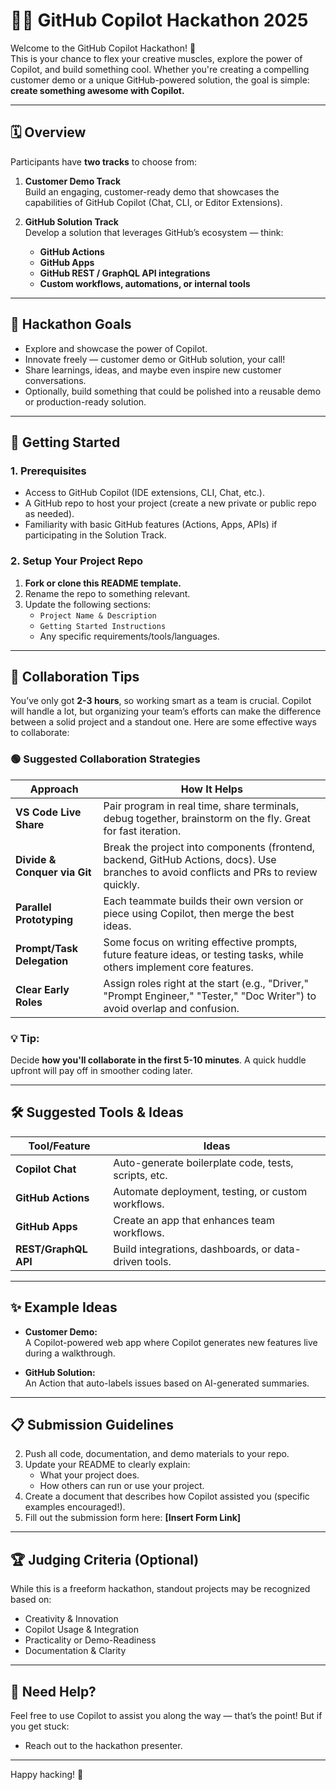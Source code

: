 # 🧑‍💻 GitHub Copilot Hackathon 2025

Welcome to the GitHub Copilot Hackathon! 🚀  
This is your chance to flex your creative muscles, explore the power of Copilot, and build something cool. Whether you're creating a compelling customer demo or a unique GitHub-powered solution, the goal is simple: **create something awesome with Copilot.**

---

## 🗓️ Overview

Participants have **two tracks** to choose from:

1. **Customer Demo Track**  
   Build an engaging, customer-ready demo that showcases the capabilities of GitHub Copilot (Chat, CLI, or Editor Extensions).

2. **GitHub Solution Track**  
   Develop a solution that leverages GitHub’s ecosystem — think:
   - **GitHub Actions**
   - **GitHub Apps**
   - **GitHub REST / GraphQL API integrations**
   - **Custom workflows, automations, or internal tools**

---

## 🎯 Hackathon Goals

- Explore and showcase the power of Copilot.
- Innovate freely — customer demo or GitHub solution, your call!
- Share learnings, ideas, and maybe even inspire new customer conversations.
- Optionally, build something that could be polished into a reusable demo or production-ready solution.

---

## 🚀 Getting Started

### 1. Prerequisites
- Access to GitHub Copilot (IDE extensions, CLI, Chat, etc.).
- A GitHub repo to host your project (create a new private or public repo as needed).
- Familiarity with basic GitHub features (Actions, Apps, APIs) if participating in the Solution Track.

### 2. Setup Your Project Repo
1. **Fork or clone this README template.**
2. Rename the repo to something relevant.
3. Update the following sections:
   - `Project Name & Description`
   - `Getting Started Instructions`
   - Any specific requirements/tools/languages.

---

## 👥 Collaboration Tips

You’ve only got **2-3 hours**, so working smart as a team is crucial. Copilot will handle a lot, but organizing your team’s efforts can make the difference between a solid project and a standout one. Here are some effective ways to collaborate:

### 🟢 Suggested Collaboration Strategies

| Approach                               | How It Helps                                                               |
|---------------------------------------|---------------------------------------------------------------------------|
| **VS Code Live Share**                | Pair program in real time, share terminals, debug together, brainstorm on the fly. Great for fast iteration. |
| **Divide & Conquer via Git**          | Break the project into components (frontend, backend, GitHub Actions, docs). Use branches to avoid conflicts and PRs to review quickly. |
| **Parallel Prototyping**              | Each teammate builds their own version or piece using Copilot, then merge the best ideas. |
| **Prompt/Task Delegation**            | Some focus on writing effective prompts, future feature ideas, or testing tasks, while others implement core features. |
| **Clear Early Roles**                 | Assign roles right at the start (e.g., "Driver," "Prompt Engineer," "Tester," "Doc Writer") to avoid overlap and confusion. |

### 💡 Tip:
Decide **how you'll collaborate in the first 5-10 minutes**. A quick huddle upfront will pay off in smoother coding later.

---

## 🛠️ Suggested Tools & Ideas

| Tool/Feature         | Ideas |
|---------------------|----------------------------------------------------------|
| **Copilot Chat**     | Auto-generate boilerplate code, tests, scripts, etc.     |
| **GitHub Actions**   | Automate deployment, testing, or custom workflows.       |
| **GitHub Apps**      | Create an app that enhances team workflows.              |
| **REST/GraphQL API** | Build integrations, dashboards, or data-driven tools.    |

---

## ✨ Example Ideas

- **Customer Demo:**  
  A Copilot-powered web app where Copilot generates new features live during a walkthrough.

- **GitHub Solution:**  
  An Action that auto-labels issues based on AI-generated summaries.

---

## 📋 Submission Guidelines

2. Push all code, documentation, and demo materials to your repo.
3. Update your README to clearly explain:
   - What your project does.
   - How others can run or use your project.
4. Create a document that describes how Copilot assisted you (specific examples encouraged!).
4. Fill out the submission form here: **[Insert Form Link]**

---

## 🏆 Judging Criteria (Optional)

While this is a freeform hackathon, standout projects may be recognized based on:
- Creativity & Innovation
- Copilot Usage & Integration
- Practicality or Demo-Readiness
- Documentation & Clarity

---

## 💬 Need Help?

Feel free to use Copilot to assist you along the way — that’s the point! But if you get stuck:
- Reach out to the hackathon presenter.

---

Happy hacking! 🚀
